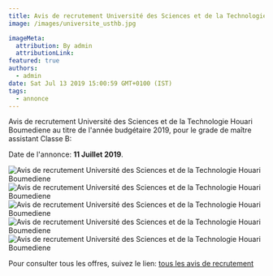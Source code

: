```yaml
---
title: Avis de recrutement Université des Sciences et de la Technologie Houari Boumediene
image: /images/universite_usthb.jpg

imageMeta:
  attribution: By admin
  attributionLink:
featured: true
authors:
  - admin
date: Sat Jul 13 2019 15:00:59 GMT+0100 (IST)
tags:
  - annonce
---
```


Avis de recrutement Université des Sciences et de la Technologie Houari Boumediene au titre de l'année budgétaire 2019, pour le grade de maître assistant Classe B:

Date de l'annonce: **11 Juillet 2019**.

![Avis de recrutement Université des Sciences et de la Technologie Houari Boumediene](/images/avis_de_recrutement_universite_science_technologique_houari_boumedien.jpg)
![Avis de recrutement Université des Sciences et de la Technologie Houari Boumediene](/images/avis_de_recrutement_universite_science_technologique_houari_boumedien_2.jpg)
![Avis de recrutement Université des Sciences et de la Technologie Houari Boumediene](/images/avis_de_recrutement_universite_science_technologique_houari_boumedien_3.jpg)
![Avis de recrutement Université des Sciences et de la Technologie Houari Boumediene](/images/avis_de_recrutement_universite_science_technologique_houari_boumedien_4.jpg)
![Avis de recrutement Université des Sciences et de la Technologie Houari Boumediene](/images/avis_de_recrutement_universite_science_technologique_houari_boumedien_5.jpg)

Pour consulter tous les offres, suivez le lien: [tous les avis de recrutement](/tous_les_avis_de_recrutement_annee_budgetaire_2019/)
